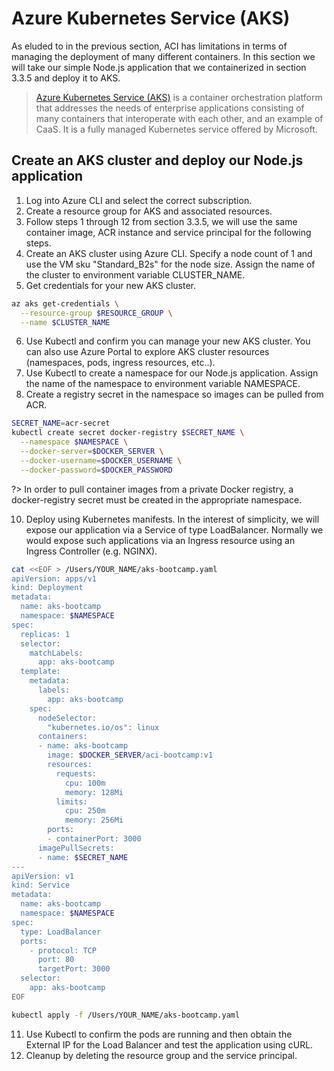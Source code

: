 # Azure Kubernetes Service (AKS)

As eluded to in the previous section, ACI has limitations in terms of managing the deployment of many different containers. In this section we will take our simple Node.js application that we containerized in section 3.3.5 and deploy it to AKS.

> [Azure Kubernetes Service (AKS)](https://azure.microsoft.com/en-ca/services/kubernetes-service/) is a container orchestration platform that addresses the needs of enterprise applications consisting of many containers that interoperate with each other, and an example of CaaS. It is a fully managed Kubernetes service offered by Microsoft.

## Create an AKS cluster and deploy our Node.js application

1. Log into Azure CLI and select the correct subscription.
2. Create a resource group for AKS and associated resources.
3. Follow steps 1 through 12 from section 3.3.5, we will use the same container image, ACR instance and service principal for the following steps.
4. Create an AKS cluster using Azure CLI. Specify a node count of 1 and use the VM sku "Standard_B2s" for the node size. Assign the name of the cluster to environment variable CLUSTER_NAME.
5. Get credentials for your new AKS cluster.

```bash
az aks get-credentials \
  --resource-group $RESOURCE_GROUP \
  --name $CLUSTER_NAME
```

6. Use Kubectl and confirm you can manage your new AKS cluster. You can also use Azure Portal to explore AKS cluster resources (namespaces, pods, ingress resources, etc..).
7. Use Kubectl to create a namespace for our Node.js application. Assign the name of the namespace to environment variable NAMESPACE.
8. Create a registry secret in the namespace so images can be pulled from ACR.

```bash
SECRET_NAME=acr-secret
kubectl create secret docker-registry $SECRET_NAME \
  --namespace $NAMESPACE \
  --docker-server=$DOCKER_SERVER \
  --docker-username=$DOCKER_USERNAME \
  --docker-password=$DOCKER_PASSWORD
```

?> In order to pull container images from a private Docker registry, a docker-registry secret must be created in the appropriate namespace.

10. Deploy using Kubernetes manifests. In the interest of simplicity, we will expose our application via a Service of type LoadBalancer. Normally we would expose such applications via an Ingress resource using an Ingress Controller (e.g. NGINX).

```bash
cat <<EOF > /Users/YOUR_NAME/aks-bootcamp.yaml
apiVersion: apps/v1
kind: Deployment
metadata:
  name: aks-bootcamp
  namespace: $NAMESPACE
spec:
  replicas: 1
  selector:
    matchLabels:
      app: aks-bootcamp
  template:
    metadata:
      labels:
        app: aks-bootcamp
    spec:
      nodeSelector:
        "kubernetes.io/os": linux
      containers:
      - name: aks-bootcamp
        image: $DOCKER_SERVER/aci-bootcamp:v1
        resources:
          requests:
            cpu: 100m
            memory: 128Mi
          limits:
            cpu: 250m
            memory: 256Mi
        ports:
        - containerPort: 3000
      imagePullSecrets:
      - name: $SECRET_NAME
---
apiVersion: v1
kind: Service
metadata:
  name: aks-bootcamp
  namespace: $NAMESPACE
spec:
  type: LoadBalancer
  ports:
    - protocol: TCP
      port: 80
      targetPort: 3000
  selector:
    app: aks-bootcamp
EOF
```

```bash
kubectl apply -f /Users/YOUR_NAME/aks-bootcamp.yaml
```

11. Use Kubectl to confirm the pods are running and then obtain the External IP for the Load Balancer and test the application using cURL.
12. Cleanup by deleting the resource group and the service principal.
